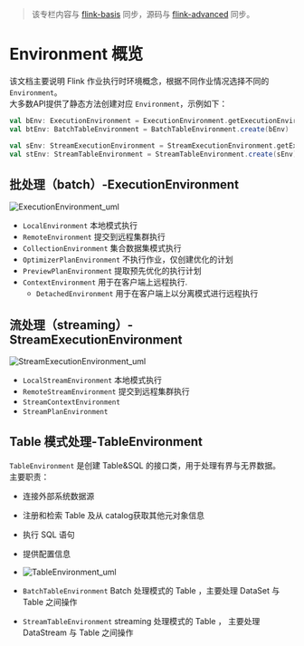 >该专栏内容与 [flink-basis](https://github.com/GourdErwa/review-notes/tree/master/docs/framework/flink-basis) 同步，源码与 [flink-advanced](https://github.com/GourdErwa/flink-advanced) 同步。
# Environment 概览
该文档主要说明 Flink 作业执行时环境概念，根据不同作业情况选择不同的 `Environment`。  
大多数API提供了静态方法创建对应 `Environment`，示例如下：
```scala
val bEnv: ExecutionEnvironment = ExecutionEnvironment.getExecutionEnvironment
val btEnv: BatchTableEnvironment = BatchTableEnvironment.create(bEnv)

val sEnv: StreamExecutionEnvironment = StreamExecutionEnvironment.getExecutionEnvironment
val stEnv: StreamTableEnvironment = StreamTableEnvironment.create(sEnv)
```

## 批处理（batch）-ExecutionEnvironment

![ExecutionEnvironment_uml](https://raw.githubusercontent.com/GourdErwa/review-notes/master/docs/framework/flink-basis/_images/ExecutionEnvironment_uml.png)

- `LocalEnvironment` 本地模式执行
- `RemoteEnvironment` 提交到远程集群执行
- `CollectionEnvironment` 集合数据集模式执行
- `OptimizerPlanEnvironment` 不执行作业，仅创建优化的计划
- `PreviewPlanEnvironment` 提取预先优化的执行计划
- `ContextEnvironment` 用于在客户端上远程执行.
    - `DetachedEnvironment` 用于在客户端上以分离模式进行远程执行
    
## 流处理（streaming）-StreamExecutionEnvironment

![StreamExecutionEnvironment_uml](https://raw.githubusercontent.com/GourdErwa/review-notes/master/docs/framework/flink-basis/_images/StreamExecutionEnvironment_uml.png)

- `LocalStreamEnvironment` 本地模式执行
- `RemoteStreamEnvironment` 提交到远程集群执行
- `StreamContextEnvironment` 
- `StreamPlanEnvironment` 

## Table 模式处理-TableEnvironment
`TableEnvironment` 是创建 Table&SQL 的接口类，用于处理有界与无界数据。  
主要职责：  
- 连接外部系统数据源
- 注册和检索 Table 及从 catalog获取其他元对象信息
- 执行 SQL 语句
- 提供配置信息
- ![TableEnvironment_uml](https://raw.githubusercontent.com/GourdErwa/review-notes/master/docs/framework/flink-basis/_images/TableEnvironment_uml.png)

- `BatchTableEnvironment` Batch 处理模式的 Table ，主要处理 DataSet 与 Table 之间操作
- `StreamTableEnvironment` streaming 处理模式的 Table ， 主要处理 DataStream 与 Table 之间操作
